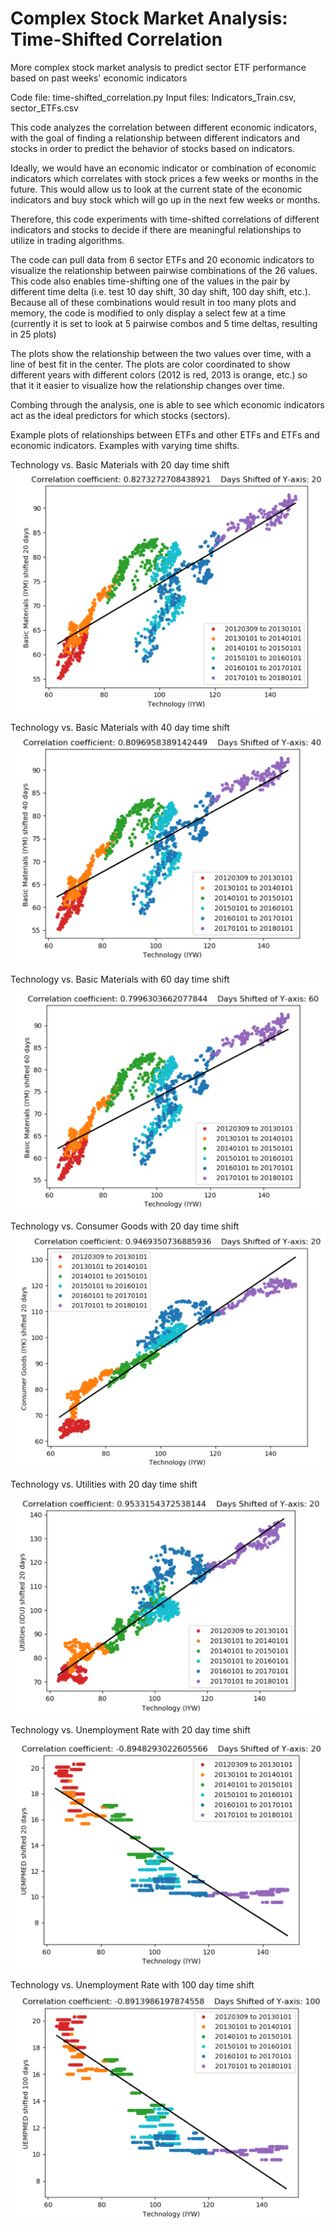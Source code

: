 # Complex Stock Market Analysis: Time-Shifted Correlation

More complex stock market analysis to predict sector ETF performance based on past weeks' economic indicators

Code file: time-shifted_correlation.py
Input files: Indicators_Train.csv, sector_ETFs.csv


This code analyzes the correlation between different economic indicators, with the goal of finding
a relationship between different indicators and stocks in order to predict the behavior of stocks
based on indicators.

Ideally, we would have an economic indicator or combination of economic indicators which correlates
with stock prices a few weeks or months in the future. This would allow us to look at the current state
of the economic indicators and buy stock which will go up in the next few weeks or months.

Therefore, this code experiments with time-shifted correlations of different indicators and stocks to
decide if there are meaningful relationships to utilize in trading algorithms.

The code can pull data from 6 sector ETFs and 20 economic indicators to visualize the relationship between
pairwise combinations of the 26 values. This code also enables time-shifting one of the values in the pair
by different time delta (i.e. test 10 day shift, 30 day shift, 100 day shift, etc.). Because all of these
combinations would result in too many plots and memory, the code is modified to only display a select few at
a time (currently it is set to look at 5 pairwise combos and 5 time deltas, resulting in 25 plots)

The plots show the relationship between the two values over time, with a line of best fit in the center. The plots
are color coordinated to show different years with different colors (2012 is red, 2013 is orange, etc.) so that it
it easier to visualize how the relationship changes over time.

Combing through the analysis, one is able to see which economic indicators act as the ideal predictors for which
stocks (sectors).

Example plots of relationships between ETFs and other ETFs and ETFs and economic indicators. Examples with varying time shifts.

Technology vs. Basic Materials with 20 day time shift
![alt text](https://github.com/savanaconda/ComplexStockMarketAnalysis/blob/master/Technology_vs_BasicMaterials_20dayshift.png)

Technology vs. Basic Materials with 40 day time shift
![alt text](https://github.com/savanaconda/ComplexStockMarketAnalysis/blob/master/Technology_vs_BasicMaterials_40dayshift.png)

Technology vs. Basic Materials with 60 day time shift
![alt text](https://github.com/savanaconda/ComplexStockMarketAnalysis/blob/master/Technology_vs_BasicMaterials_60dayshift.png)

Technology vs. Consumer Goods with 20 day time shift
![alt text](https://github.com/savanaconda/ComplexStockMarketAnalysis/blob/master/Technology_vs_ConsumerGoods_20dayshift.png)

Technology vs. Utilities with 20 day time shift
![alt text](https://github.com/savanaconda/ComplexStockMarketAnalysis/blob/master/Technology_vs_Utilities_20dayshift.png)

Technology vs. Unemployment Rate with 20 day time shift
![alt text](https://github.com/savanaconda/ComplexStockMarketAnalysis/blob/master/Technology_vs_UnemploymentRate_20dayshift.png)

Technology vs. Unemployment Rate with 100 day time shift
![alt text](https://github.com/savanaconda/ComplexStockMarketAnalysis/blob/master/Technology_vs_UnemploymentRate_100dayshift.png)
